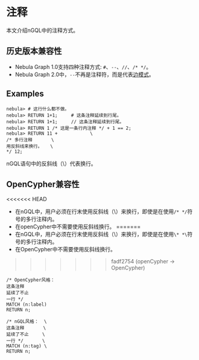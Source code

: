# 注释

本文介绍nGQL中的注释方式。

## 历史版本兼容性

* Nebula Graph 1.0支持四种注释方式: `#`、`--`、`//`、`/* */`。
* Nebula Graph 2.0中，`--`不再是注释符，而是代表[边模式](../3.ngql-guide/1.nGQL-overview/3.graph-patterns.md)。

## Examples

```ngql
nebula> # 这行什么都不做。
nebula> RETURN 1+1;     # 这条注释延续到行尾。
nebula> RETURN 1+1;     // 这条注释延续到行尾。
nebula> RETURN 1 /* 这是一条行内注释 */ + 1 == 2;
nebula> RETURN 11 +            \
/* 多行注释       \
用反斜线来换行。   \
*/ 12;
```

nGQL语句中的反斜线（\）代表换行。

## OpenCypher兼容性

<<<<<<< HEAD
* 在nGQL中，用户必须在行末使用反斜线（\）来换行，即使是在使用`/* */`符号的多行注释内。
* 在openCypher中不需要使用反斜线换行。
=======
* 在nGQL中，用户必须在行末使用反斜线（\）来换行，即使是在使用`\* *\`符号的多行注释内。
* 在OpenCypher中不需要使用反斜线换行。
>>>>>>> fadf2754 (openCypher -> OpenCypher)

```OpenCypher
/* OpenCypher风格：
这条注释
延续了不止
一行 */
MATCH (n:label)
RETURN n;
```

```ngql
/* nGQL风格：  \
这条注释       \
延续了不止     \
一行 */       \
MATCH (n:tag) \
RETURN n;
```
